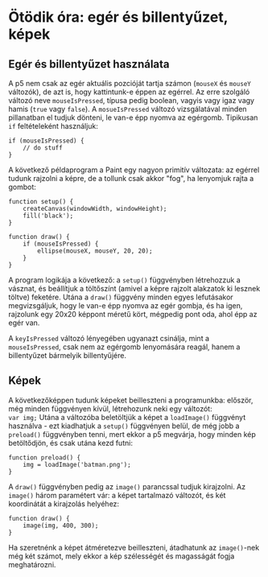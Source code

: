 # Ötödik óra: egér és billentyűzet, képek

## Egér és billentyűzet használata

A p5 nem csak az egér aktuális pozcióját tartja számon (`mouseX` és `mouseY` változók), de azt is, hogy kattintunk-e éppen az egérrel. Az erre szolgáló változó neve `mouseIsPressed`, típusa pedig boolean, vagyis vagy igaz vagy hamis (`true` vagy `false`). A `mosueIsPressed` változó vizsgálatával minden pillanatban el tudjuk dönteni, le van-e épp nyomva az egérgomb. Tipikusan `if` feltételeként használjuk:
```
if (mouseIsPressed) {
    // do stuff
}
```

A következő példaprogram a Paint egy nagyon primitív változata: az egérrel tudunk rajzolni a képre, de a tollunk csak akkor "fog", ha lenyomjuk rajta a gombot:
```
function setup() {
    createCanvas(windowWidth, windowHeight);
    fill('black');
}

function draw() {
    if (mouseIsPressed) {
        ellipse(mouseX, mouseY, 20, 20);
    }
}
```
A program logikája a következő: a `setup()` függvényben létrehozzuk a vásznat, és beállítjuk a töltőszínt (amivel a képre rajzolt alakzatok ki lesznek töltve) feketére. Utána a `draw()` függvény minden egyes lefutásakor megvizsgáljuk, hogy le van-e épp nyomva az egér gombja, és ha igen, rajzolunk egy 20x20 képpont méretű kört, mégpedig pont oda, ahol épp az egér van.  

A `keyIsPressed` változó lényegében ugyanazt csinálja, mint a `mouseIsPressed`, csak nem az egérgomb lenyomására reagál, hanem a billentyűzet bármelyik billentyűjére.  

## Képek

A következőképpen tudunk képeket beilleszteni a programunkba: először, még minden függvényen kívül, létrehozunk neki egy változót:  
`var img;`
Utána a változóba beletöltjük a képet a `loadImage()` függvényt használva - ezt kiadhatjuk a `setup()` függvényen belül, de még jobb a `preload()` függvényben tenni, mert ekkor a p5 megvárja, hogy minden kép betöltődjön, és csak utána kezd futni:
```
function preload() {
	img = loadImage('batman.png');
}
```
A `draw()` függvényben pedig az `image()` parancssal tudjuk kirajzolni. Az `image()` három paramétert vár: a képet tartalmazó változót, és két koordinátát a kirajzolás helyéhez:  
```
function draw() {
	image(img, 400, 300);
}
```
Ha szeretnénk a képet átméretezve beilleszteni, átadhatunk az `image()`-nek még két számot, mely ekkor a kép szélességét és magasságát fogja meghatározni.  
